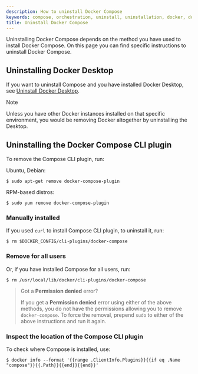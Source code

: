 ```yaml
---
description: How to uninstall Docker Compose
keywords: compose, orchestration, uninstall, uninstallation, docker, documentation
title: Uninstall Docker Compose
---
```


Uninstalling Docker Compose depends on the method you have used to install Docker Compose. On this page you can find specific instructions to uninstall Docker Compose.


## Uninstalling Docker Desktop

If you want to uninstall Compose and you have installed Docker Desktop, see [Uninstall Docker Desktop](../../../manuals/desktop/uninstall.md).

> [!NOTE]
>
> Unless you have other Docker instances installed on that specific environment, you would be removing Docker altogether by uninstalling the Desktop.

## Uninstalling the Docker Compose CLI plugin

To remove the Compose CLI plugin, run:

Ubuntu, Debian:

   ```console
   $ sudo apt-get remove docker-compose-plugin
   ```
RPM-based distros:

   ```console
   $ sudo yum remove docker-compose-plugin
   ```

### Manually installed

If you used `curl` to install Compose CLI plugin, to uninstall it, run:

   ```console
   $ rm $DOCKER_CONFIG/cli-plugins/docker-compose
   ```

### Remove for all users

Or, if you have installed Compose for all users, run:

   ```console
   $ rm /usr/local/lib/docker/cli-plugins/docker-compose
   ```

> Got a **Permission denied** error?
>
> If you get a **Permission denied** error using either of the above
> methods, you do not have the permissions allowing you to remove
> `docker-compose`. To force the removal, prepend `sudo` to either of the above instructions and run it again.

### Inspect the location of the Compose CLI plugin

To check where Compose is installed, use:


```console
$ docker info --format '{{range .ClientInfo.Plugins}}{{if eq .Name "compose"}}{{.Path}}{{end}}{{end}}'
```
